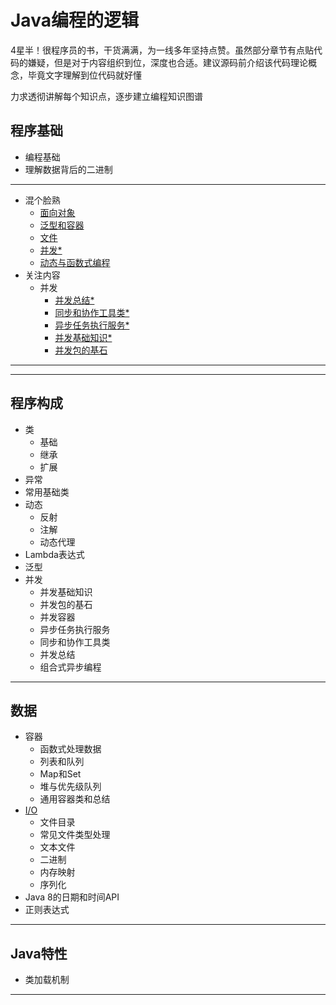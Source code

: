 #   Java编程的逻辑

4星半！很程序员的书，干货满满，为一线多年坚持点赞。虽然部分章节有点贴代码的嫌疑，但是对于内容组织到位，深度也合适。建议源码前介绍该代码理论概念，毕竟文字理解到位代码就好懂

力求透彻讲解每个知识点，逐步建立编程知识图谱

##  程序基础
-   编程基础
-   理解数据背后的二进制


----

-   混个脸熟
    -   [面向对象](01.md)
    -   [泛型和容器](02.md)
    -   [文件](03.md)
    -   [并发*](04.md)
    -   [动态与函数式编程](05.md)
-   关注内容
    -   并发
        -   [并发总结*](10.md)
        -   [同步和协作工具类*](11.md)
        -   [异步任务执行服务*](12.md)
        -   [并发基础知识*](13.md)
        -   [并发包的基石](14.md)

----

----

##  程序构成
-   类
    -   基础
    -   继承
    -   扩展
-   异常
-   常用基础类
-   动态
    -   反射
    -   注解
    -   动态代理
-   Lambda表达式
-   泛型
-   并发
    -   并发基础知识
    -   并发包的基石
    -   并发容器
    -   异步任务执行服务
    -   同步和协作工具类
    -   并发总结
    -   组合式异步编程

----

##  数据
-   容器
    -   函数式处理数据
    -   列表和队列
    -   Map和Set
    -   堆与优先级队列
    -   通用容器类和总结
-   [I/O](io.md)
    -   文件目录
    -   常见文件类型处理
    -   文本文件
    -   二进制
    -   内存映射
    -   序列化
-   Java 8的日期和时间API
-   正则表达式

----

##  Java特性
-   类加载机制

----